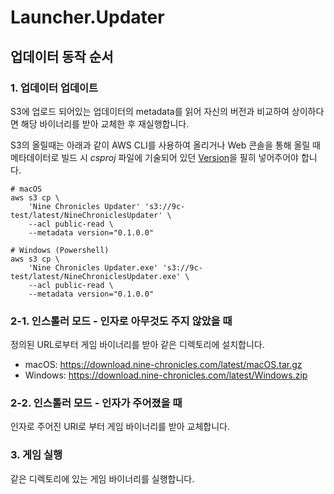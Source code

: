 # Launcher.Updater

## 업데이터 동작 순서

### 1. 업데이터 업데이트

S3에 업로드 되어있는 업데이터의 metadata를 읽어 자신의 버전과 비교하여 상이하다면 해당 바이너리를 받아 교체한 후 재실행합니다.

S3의 올릴때는 아래과 같이 AWS CLI를 사용하여 올리거나 Web 콘솔을 통해 올릴 때 메타데이터로 빌드 시 *csproj* 파일에 기술되어 있던 [Version]을 필히 넣어주어야 합니다.

```/bin/bash
# macOS
aws s3 cp \
    'Nine Chronicles Updater' 's3://9c-test/latest/NineChroniclesUpdater' \
    --acl public-read \
    --metadata version="0.1.0.0"

# Windows (Powershell)
aws s3 cp \
    'Nine Chronicles Updater.exe' 's3://9c-test/latest/NineChroniclesUpdater.exe' \
    --acl public-read \
    --metadata version="0.1.0.0"
```

[Version]: https://docs.microsoft.com/en-us/dotnet/api/system.reflection.assemblyname.version?view=netcore-3.1


### 2-1. 인스톨러 모드 - 인자로 아무것도 주지 않았을 때

정의된 URL로부터 게임 바이너리를 받아 같은 디렉토리에 설치합니다.

- macOS: https://download.nine-chronicles.com/latest/macOS.tar.gz
- Windows: https://download.nine-chronicles.com/latest/Windows.zip

### 2-2. 인스톨러 모드 - 인자가 주어졌을 때

인자로 주어진 URI로 부터 게임 바이너리를 받아 교체합니다.

### 3. 게임 실행

같은 디렉토리에 있는 게임 바이너리를 실행합니다.
